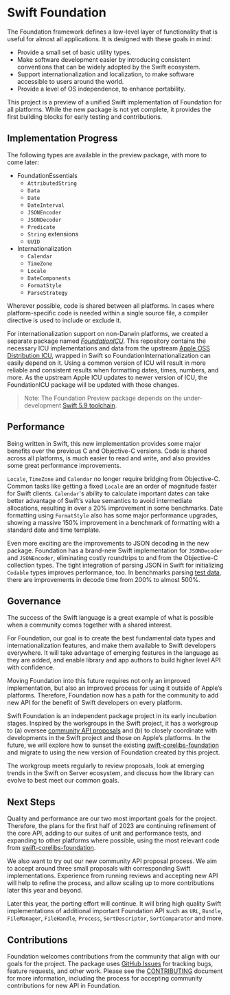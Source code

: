 # Swift Foundation

The Foundation framework defines a low-level layer of functionality that is useful for almost all applications. It is designed with these goals in mind:

* Provide a small set of basic utility types.
* Make software development easier by introducing consistent conventions that can be widely adopted by the Swift ecosystem.
* Support internationalization and localization, to make software accessible to users around the world.
* Provide a level of OS independence, to enhance portability.

This project is a preview of a unified Swift implementation of Foundation for all platforms. While the new package is not yet complete, it provides the first building blocks for early testing and contributions.

## Implementation Progress

The following types are available in the preview package, with more to come later:

* FoundationEssentials
    * `AttributedString`
    * `Data`
    * `Date`
    * `DateInterval`
    * `JSONEncoder`
    * `JSONDecoder`
    * `Predicate`
    * `String` extensions
    * `UUID`
* Internationalization
    * `Calendar`
    * `TimeZone`
    * `Locale`
    * `DateComponents`
    * `FormatStyle`
    * `ParseStrategy`


Wherever possible, code is shared between all platforms. In cases where platform-specific code is needed within a single source file, a compiler directive is used to include or exclude it.

For internationalization support on non-Darwin platforms, we created a separate package named *[FoundationICU](https://github.com/apple/swift-foundation-icu)*. This repository contains the necessary ICU implementations and data from the upstream [Apple OSS Distribution ICU](https://github.com/apple-oss-distributions/ICU), wrapped in Swift so FoundationInternationalization can easily depend on it. Using a common version of ICU will result in more reliable and consistent results when formatting dates, times, numbers, and more. As the upstream Apple ICU updates to newer version of ICU, the FoundationICU package will be updated with those changes.

> Note: The Foundation Preview package depends on the under-development [Swift 5.9 toolchain](https://www.swift.org/download).

## Performance

Being written in Swift, this new implementation provides some major benefits over the previous C and Objective-C versions. Code is shared across all platforms, is much easier to read and write, and also provides some great performance improvements. 

`Locale`, `TimeZone` and `Calendar` no longer require bridging from Objective-C. Common tasks like getting a fixed `Locale` are an order of magnitude faster for Swift clients. `Calendar`'s ability to calculate important dates can take better advantage of Swift’s value semantics to avoid intermediate allocations, resulting in over a 20% improvement in some benchmarks. Date formatting using `FormatStyle` also has some major performance upgrades, showing a massive 150% improvement in a benchmark of formatting with a standard date and time template.

Even more exciting are the improvements to JSON decoding in the new package. Foundation has a brand-new Swift implementation for `JSONDecoder` and `JSONEncoder`, eliminating costly roundtrips to and from the Objective-C collection types. The tight integration of parsing JSON in Swift for initializing `Codable` types improves performance, too. In benchmarks parsing [test data](https://www.boost.org/doc/libs/master/libs/json/doc/html/json/benchmarks.html), there are improvements in decode time from 200% to almost 500%.

## Governance

The success of the Swift language is a great example of what is possible when a community comes together with a shared interest.

For Foundation, our goal is to create the best fundamental data types and internationalization features, and make them available to Swift developers everywhere. It will take advantage of emerging features in the language as they are added, and enable library and app authors to build higher level API with confidence.

Moving Foundation into this future requires not only an improved implementation, but also an improved process for using it outside of Apple’s platforms. Therefore, Foundation now has a path for the community to add new API for the benefit of Swift developers on every platform.

Swift Foundation is an independent package project in its early incubation stages. Inspired by the workgroups in the Swift project, it has a workgroup to (a) oversee [community API proposals](/Users/tony/Desktop/FoundationPreview_Final.md) and (b) to closely coordinate with developments in the Swift project and those on Apple’s platforms. In the future, we will explore how to sunset the existing [swift-corelibs-foundation](https://github.com/apple/swift-corelibs-foundation) and migrate to using the new version of Foundation created by this project.

The workgroup meets regularly to review proposals, look at emerging trends in the Swift on Server ecosystem, and discuss how the library can evolve to best meet our common goals.
## Next Steps

Quality and performance are our two most important goals for the project. Therefore, the plans for the first half of 2023 are continuing refinement of the core API, adding to our suites of unit and performance tests, and expanding to other platforms where possible,  using the most relevant code from [swift-corelibs-foundation](https://github.com/apple/swift-corelibs-foundation).

We also want to try out our new community API proposal process. We aim to accept around three small proposals with corresponding Swift implementations. Experience from running reviews and accepting new API will help to refine the process, and allow scaling up to more contributions later this year and beyond.

Later this year, the porting effort will continue. It will bring high quality Swift implementations of additional important Foundation API such as `URL`, `Bundle`, `FileManager`, `FileHandle`, `Process`, `SortDescriptor`, `SortComparator` and more. 
## Contributions

Foundation welcomes contributions from the community that align with our goals for the project. The package uses [GitHub Issues](https://github.com/apple/swift-corelibs-foundation) for tracking bugs, feature requests, and other work. Please see the [CONTRIBUTING](https://github.com/apple/swift-foundation/blob/main/CONTRIBUTING.md) document for more information, including the process for accepting community contributions for new API in Foundation.
